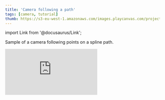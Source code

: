 ```yaml
---
title: 'Camera following a path'
tags: [camera, tutorial]
thumb: https://s3-eu-west-1.amazonaws.com/images.playcanvas.com/projects/12/438429/66E9AF-image-75.jpg
---
```


import Link from '@docusaurus/Link';

Sample of a camera following points on a spline path.

<div className="iframe-container">
    <iframe loading="lazy" src="https://playcanv.as/p/LuNJjRCr/" title="Camera following a path" webkitallowfullscreen="true" mozallowfullscreen="true" allow="autoplay" allowfullscreen="true" allowvr="" scrolling="no" frameborder="0" />
</div>

<Link to='https://playcanvas.com/editor/project/438429/'>Open Project ↗</Link>
